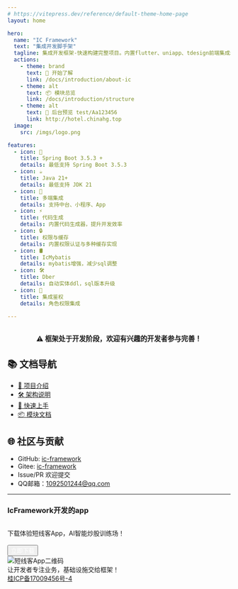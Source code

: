 ```yaml
---
# https://vitepress.dev/reference/default-theme-home-page
layout: home

hero:
  name: "IC Framework"
  text: "集成开发脚手架"
  tagline: 集成开发框架-快速构建完整项目。内置flutter、uniapp、tdesign前端集成示例
  actions:
    - theme: brand
      text: 🚀 开始了解
      link: /docs/introduction/about-ic
    - theme: alt
      text: 📦 模块总览
      link: /docs/introduction/structure
    - theme: alt
      text: 🔗 后台预览 test/Aa123456
      link: http://hotel.chinahg.top
  image:
    src: /imgs/logo.png

features:
  - icon: 🧩
    title: Spring Boot 3.5.3 +
    details: 最低支持 Spring Boot 3.5.3
  - icon: ☕️
    title: Java 21+
    details: 最低支持 JDK 21
  - icon: 📱
    title: 多端集成
    details: 支持中台、小程序、App
  - icon: ⚡️
    title: 代码生成
    details: 内置代码生成器，提升开发效率
  - icon: 🔒
    title: 权限与缓存
    details: 内置权限认证与多种缓存实现
  - icon: 🛢️
    title: IcMybatis
    details: mybatis增强，减少sql调整
  - icon: 🛠
    title: Dber
    details: 自动实体ddl，sql版本升级
  - icon: 🔑
    title: 集成鉴权
    details: 角色权限集成

---
```


<div style="margin: 2em 0; text-align: center; font-size: 1.1em;">
  <b>⚠️ 框架处于开发阶段，欢迎有兴趣的开发者参与完善！</b>
</div>

## 📚 文档导航

- [🌟 项目介绍](/docs/introduction/about-ic)
- [🛠️ 架构说明](/docs/introduction/structure)
- [🚀 快速上手](/docs/base/ic-config)
- [📦 模块文档](/docs/introduction/structure)

## 🌐 社区与贡献

- GitHub: [ic-framework](https://github.com/conesat/ic-framework)
- Gitee: [ic-framework](https://gitee.com/ic-framework)
- Issue/PR 欢迎提交
- QQ邮箱：1092501244@qq.com

---

<div class="ic-app-ad">
  <div class="ic-app-text">
    <h3>IcFramework开发的app</h3>
    <div style="margin-top:30px">下载体验短线客App，AI智能炒股训练场！</div>
    <br>
    <a href="http://dxk.chinahg.top/" target="_blank" class="ic-app-btn">
        <button style="color: #fff">
            立即下载
        </button>
    </a>
  </div>
  <img src="/imgs/dxk.png" alt="短线客App二维码" class="ic-app-qrcode">
</div>

<div class="ic-footer">
  <span>让开发者专注业务，基础设施交给框架！</span>
  <br/>
  <a href="https://beian.miit.gov.cn/" target="_blank">桂ICP备17009456号-4</a>
</div>
